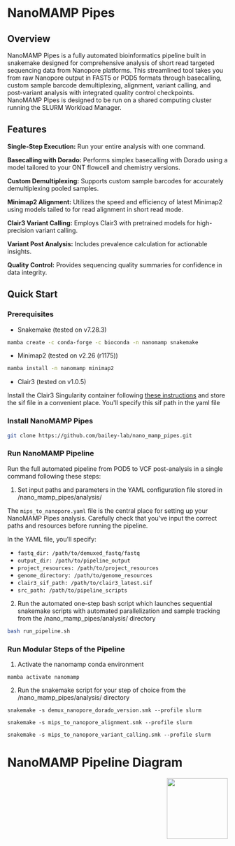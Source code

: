 # NanoMAMP Pipes

## Overview

NanoMAMP Pipes is a fully automated bioinformatics pipeline built in snakemake designed for comprehensive analysis of short read targeted sequencing data from Nanopore platforms. This streamlined tool takes you from raw Nanopore output in FAST5 or POD5 formats through basecalling, custom sample barcode demultiplexing, alignment, variant calling, and post-variant analysis with integrated quality control checkpoints. NanoMAMP Pipes is designed to be run on a shared computing cluster running the SLURM Workload Manager.
## Features

**Single-Step Execution:** Run your entire analysis with one command.

**Basecalling with Dorado:** Performs simplex basecalling with Dorado using a model tailored to your ONT flowcell and chemistry versions.

**Custom Demultiplexing:** Supports custom sample barcodes for accurately demultiplexing pooled samples.

**Minimap2 Alignment:** Utilizes the speed and efficiency of latest Minimap2 using models tailed to  for read alignment in short read mode.

**Clair3 Variant Calling:** Employs Clair3 with pretrained models for high-precision variant calling.

**Variant Post Analysis:** Includes prevalence calculation for actionable insights.

**Quality Control:** Provides sequencing quality summaries for confidence in data integrity.
## Quick Start

### Prerequisites

* Snakemake (tested on v7.28.3) 
```bash
mamba create -c conda-forge -c bioconda -n nanomamp snakemake
```
* Minimap2 (tested on v2.26 (r1175)) 
```bash
mamba install -n nanomamp minimap2
```
* Clair3 (tested on v1.0.5) 

Install the Clair3 Singularity container following [these instructions](https://github.com/HKU-BAL/Clair3?tab=readme-ov-file#option-2-singularity) and store the sif file in a convenient place. You'll specify this sif path in the yaml file
### Install NanoMAMP Pipes

```bash
git clone https://github.com/bailey-lab/nano_mamp_pipes.git
```
### Run NanoMAMP Pipeline

Run the full automated pipeline from POD5 to VCF post-analysis in a single command following these steps:

1. Set input paths and parameters in the YAML configuration file stored in  /nano_mamp_pipes/analysis/ 

The `mips_to_nanopore.yaml` file is the central place for setting up your NanoMAMP Pipes analysis. Carefully check that you've input the correct paths and resources before running the pipeline.

In the YAML file, you'll specify:
* `fastq_dir: /path/to/demuxed_fastq/fastq`
* `output_dir: /path/to/pipeline_output`
* `project_resources: /path/to/project_resources`
* `genome_directory: /path/to/genome_resources`
* `clair3_sif_path: /path/to/clair3_latest.sif`
* `src_path: /path/to/pipeline_scripts`

2. Run the automated one-step bash script which launches sequential snakemake scripts with automated parallelization and sample tracking from the /nano_mamp_pipes/analysis/ directory
```bash
bash run_pipeline.sh
```

### Run Modular Steps of the Pipeline

1. Activate the nanomamp conda environment

```
mamba activate nanomamp
```

2. Run the snakemake script for your step of choice from the /nano_mamp_pipes/analysis/ directory 
```
snakemake -s demux_nanopore_dorado_version.smk --profile slurm
```
```
snakemake -s mips_to_nanopore_alignment.smk --profile slurm
```
```
snakemake -s mips_to_nanopore_variant_calling.smk --profile slurm
```

# NanoMAMP Pipeline Diagram
<a href='https://github.com/bailey-lab/nano_mamp_pipes/tree/main/src/resources/'><img src='wireframe_march2024.png' align="right" height="139" /></a>